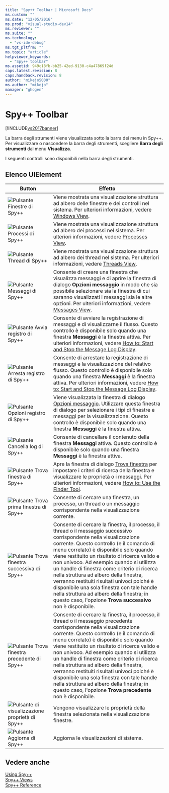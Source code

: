 ```yaml
---
title: "Spy++ Toolbar | Microsoft Docs"
ms.custom: ""
ms.date: "12/05/2016"
ms.prod: "visual-studio-dev14"
ms.reviewer: ""
ms.suite: ""
ms.technology: 
  - "vs-ide-debug"
ms.tgt_pltfrm: ""
ms.topic: "article"
helpviewer_keywords: 
  - "Spy++ toolbar"
ms.assetid: 949c18fb-bb25-42ed-9130-c4a47869f24d
caps.latest.revision: 8
caps.handback.revision: 8
author: "mikejo5000"
ms.author: "mikejo"
manager: "ghogen"
---
```

# Spy++ Toolbar
[!INCLUDE[vs2017banner](../code-quality/includes/vs2017banner.md)]

La barra degli strumenti viene visualizzata sotto la barra dei menu in Spy\+\+.  Per visualizzare o nascondere la barra degli strumenti, scegliere **Barra degli strumenti** dal menu **Visualizza**.  
  
 I seguenti controlli sono disponibili nella barra degli strumenti.  
  
## Elenco UIElement  
  
|Button|Effetto|  
|------------|-------------|  
|![Pulsante Finestre di Spy&#43;&#43;](~/debugger/media/icon_spy--_windows.gif "Icon\_Spy\+\+\_Windows")|Viene mostrata una visualizzazione struttura ad albero delle finestre e dei controlli nel sistema.  Per ulteriori informazioni, vedere [Windows View](../debugger/windows-view.md).|  
|![Pulsante Processi di Spy&#43;&#43;](~/debugger/media/icon_spy--_processes.gif "Icon\_Spy\+\+\_Processes")|Viene mostrata una visualizzazione struttura ad albero dei processi nel sistema.  Per ulteriori informazioni, vedere [Processes View](../debugger/processes-view.md).|  
|![Pulsante Thread di Spy&#43;&#43;](~/debugger/media/icon_spy--_threads.gif "Icon\_Spy\+\+\_Threads")|Viene mostrata una visualizzazione struttura ad albero dei thread nel sistema.  Per ulteriori informazioni, vedere [Threads View](../debugger/threads-view.md).|  
|![Pulsante Messaggi di Spy&#43;&#43;](~/debugger/media/icon_spy--_messages.gif "Icon\_Spy\+\+\_Messages")|Consente di creare una finestra che visualizza messaggi e di aprire la finestra di dialogo **Opzioni messaggio** in modo che sia possibile selezionare sia la finestra di cui saranno visualizzati i messaggi sia le altre opzioni.  Per ulteriori informazioni, vedere [Messages View](../debugger/messages-view.md).|  
|![Pulsante Avvia registro di Spy&#43;&#43;](~/debugger/media/icon_spy--_startlog.gif "Icon\_Spy\+\+\_StartLog")|Consente di avviare la registrazione di messaggi e di visualizzarne il flusso.  Questo controllo è disponibile solo quando una finestra **Messaggi** è la finestra attiva.  Per ulteriori informazioni, vedere [How to: Start and Stop the Message Log Display](../debugger/how-to-start-and-stop-the-message-log-display.md).|  
|![Pulsante Arresta registro di Spy&#43;&#43;](~/debugger/media/icon_spy--_stoplog.gif "Icon\_Spy\+\+\_StopLog")|Consente di arrestare la registrazione di messaggi e la visualizzazione del relativo flusso.  Questo controllo è disponibile solo quando una finestra **Messaggi** è la finestra attiva.  Per ulteriori informazioni, vedere [How to: Start and Stop the Message Log Display](../debugger/how-to-start-and-stop-the-message-log-display.md).|  
|![Pulsante Opzioni registro di Spy&#43;&#43;](~/debugger/media/icon_spy--_logoptions.gif "Icon\_Spy\+\+\_LogOptions")|Viene visualizzata la finestra di dialogo [Opzioni messaggio](../debugger/message-options-dialog-box.md).  Utilizzare questa finestra di dialogo per selezionare i tipi di finestre e messaggi per la visualizzazione.  Questo controllo è disponibile solo quando una finestra **Messaggi** è la finestra attiva.|  
|![Pulsante Cancella log di Spy&#43;&#43;](~/debugger/media/spy--_clearlog.gif "Spy\+\+\_ClearLog")|Consente di cancellare il contenuto della finestra **Messaggi** attiva.  Questo controllo è disponibile solo quando una finestra **Messaggi** è la finestra attiva.|  
|![Pulsante Trova finestra di Spy&#43;&#43;](~/debugger/media/icon_spy--_findwindow.gif "Icon\_Spy\+\+\_FindWindow")|Apre la finestra di dialogo [Trova finestra](../debugger/find-window-dialog-box.md) per impostare i criteri di ricerca della finestra e visualizzare le proprietà o i messaggi.  Per ulteriori informazioni, vedere [How to: Use the Finder Tool](../debugger/how-to-use-the-finder-tool.md).|  
|![Pulsante Trova prima finestra di Spy&#43;&#43;](~/debugger/media/icon_spy--_window.gif "Icon\_Spy\+\+\_Window")|Consente di cercare una finestra, un processo, un thread o un messaggio corrispondente nella visualizzazione corrente.|  
|![Pulsante Trova finestra successiva di Spy&#43;&#43;](~/debugger/media/icon_spy--_nextwindow.gif "Icon\_Spy\+\+\_NextWindow")|Consente di cercare la finestra, il processo, il thread o il messaggio successivo corrispondente nella visualizzazione corrente.  Questo controllo \(e il comando di menu correlato\) è disponibile solo quando viene restituito un risultato di ricerca valido e non univoco.  Ad esempio quando si utilizza un handle di finestra come criterio di ricerca nella struttura ad albero della finestra, verranno restituiti risultati univoci poiché è disponibile una sola finestra con tale handle nella struttura ad albero della finestra; in questo caso, l'opzione **Trova successivo** non è disponibile.|  
|![Pulsante Trova finestra precedente di Spy&#43;&#43;](~/debugger/media/icon_spy--_prevwindow.gif "Icon\_Spy\+\+\_PrevWindow")|Consente di cercare la finestra, il processo, il thread o il messaggio precedente corrispondente nella visualizzazione corrente.  Questo controllo \(e il comando di menu correlato\) è disponibile solo quando viene restituito un risultato di ricerca valido e non univoco.  Ad esempio quando si utilizza un handle di finestra come criterio di ricerca nella struttura ad albero della finestra, verranno restituiti risultati univoci poiché è disponibile una sola finestra con tale handle nella struttura ad albero della finestra; in questo caso, l'opzione **Trova precedente** non è disponibile.|  
|![Pulsante di visualizzazione proprietà di Spy&#43;&#43;](~/debugger/media/icon_spy--_propexp.gif "Icon\_Spy\+\+\_PropExp")|Vengono visualizzare le proprietà della finestra selezionata nella visualizzazione finestre.|  
|![Pulsante Aggiorna di Spy&#43;&#43;](~/debugger/media/icon_spy--_refresh.gif "Icon\_Spy\+\+\_Refresh")|Aggiorna le visualizzazioni di sistema.|  
  
## Vedere anche  
 [Using Spy\+\+](../debugger/using-spy-increment.md)   
 [Spy\+\+ Views](../debugger/spy-increment-views.md)   
 [Spy\+\+ Reference](../debugger/spy-increment-reference.md)
